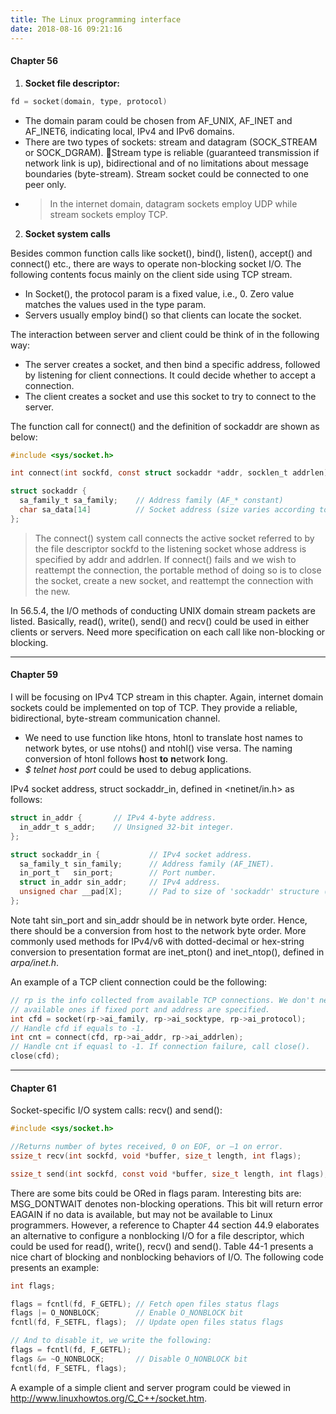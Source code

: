 ```yaml
---
title: The Linux programming interface
date: 2018-08-16 09:21:16
---
```


#### **Chapter 56**

1. **Socket file descriptor:**

```c
fd = socket(domain, type, protocol)
```

* The domain param could be chosen from AF_UNIX, AF_INET and AF_INET6, indicating local, IPv4 and IPv6 domains.
* There are two types of sockets: stream and datagram (SOCK_STREAM or SOCK_DGRAM). Stream type is reliable (guaranteed transmission if network link is up), bidirectional and of no limitations about message boundaries (byte-stream). Stream socket could be connected to one peer only.
* >In the internet domain, datagram sockets employ UDP while stream sockets employ TCP.

2. **Socket system calls**

Besides common function calls like socket(), bind(), listen(), accept() and connect() etc., there are ways to operate non-blocking socket I/O. The following contents focus mainly on the client side using TCP stream.

* In Socket(), the protocol param is a fixed value, i.e., 0. Zero value matches the values used in the type param.
* Servers usually employ bind() so that clients can locate the socket.

The interaction between server and client could be think of in the following way:

* The server creates a socket, and then bind a specific address, followed by listening for client connections. It could decide whether to accept a connection.
* The client creates a socket and use this socket to try to connect to the server.

The function call for connect() and the definition of sockaddr are shown as below:
```c
#include <sys/socket.h>

int connect(int sockfd, const struct sockaddr *addr, socklen_t addrlen);
```

```c
struct sockaddr {
  sa_family_t sa_family;    // Address family (AF_* constant)
  char sa_data[14]          // Socket address (size varies according to socket domain)
};
```

>The connect() system call connects the active socket referred to by the file descriptor sockfd to the listening socket whose address is specified by addr and addrlen. If connect() fails and we wish to reattempt the connection, the portable method of doing so is to close the socket, create a new socket, and reattempt the connection with the new.

In 56.5.4, the I/O methods of conducting UNIX domain stream packets are listed. Basically, read(), write(), send() and recv() could be used in either clients or servers. Need more specification on each call like non-blocking or blocking.

***

#### **Chapter 59**

I will be focusing on IPv4 TCP stream in this chapter. Again, internet domain sockets could be implemented on top of TCP. They provide a reliable, bidirectional, byte-stream communication channel.

* We need to use function like htons, htonl to translate host names to network bytes, or use ntohs() and ntohl() vise versa. The naming conversion of htonl follows **h**ost **to** **n**etwork **l**ong.
* *$ telnet host port* could be used to debug applications.

IPv4 socket address, struct sockaddr_in, defined in <netinet/in.h> as follows:

```c
struct in_addr {       // IPv4 4-byte address.
  in_addr_t s_addr;    // Unsigned 32-bit integer.
};

struct sockaddr_in {           // IPv4 socket address.
  sa_family_t sin_family;      // Address family (AF_INET).
  in_port_t   sin_port;        // Port number.
  struct in_addr sin_addr;     // IPv4 address.
  unsigned char __pad[X];      // Pad to size of 'sockaddr' structure (16 bytes).
};
```

Note taht sin_port and sin_addr should be in network byte order. Hence, there should be a conversion from host to the network byte order. More commonly used methods for IPv4/v6 with dotted-decimal or hex-string conversion to presentation format are inet_pton() and inet_ntop(), defined in *arpa/inet.h*.

An example of a TCP client connection could be the following:

```c
// rp is the info collected from available TCP connections. We don't need to find
// available ones if fixed port and address are specified.
int cfd = socket(rp->ai_family, rp->ai_socktype, rp->ai_protocol);
// Handle cfd if equals to -1.
int cnt = connect(cfd, rp->ai_addr, rp->ai_addrlen);
// Handle cnt if equasl to -1. If connection failure, call close().
close(cfd);
```

***

#### **Chapter 61**

Socket-specific I/O system calls: recv() and send():

```c
#include <sys/socket.h>

//Returns number of bytes received, 0 on EOF, or –1 on error.
ssize_t recv(int sockfd, void *buffer, size_t length, int flags);

ssize_t send(int sockfd, const void *buffer, size_t length, int flags);
```

There are some bits could be ORed in flags param. Interesting bits are: MSG_DONTWAIT denotes non-blocking operations. This bit will return error EAGAIN if no data is available, but may not be available to Linux programmers. However, a reference to Chapter 44 section 44.9 elaborates an alternative to configure a nonblocking I/O for a file descriptor, which could be used for read(), write(), recv() and send(). Table 44-1 presents a nice chart of blocking and nonblocking behaviors of I/O. The following code presents an example:

```c
int flags;

flags = fcntl(fd, F_GETFL); // Fetch open files status flags 
flags |= O_NONBLOCK;        // Enable O_NONBLOCK bit
fcntl(fd, F_SETFL, flags);  // Update open files status flags

// And to disable it, we write the following:
flags = fcntl(fd, F_GETFL);
flags &= ~O_NONBLOCK;       // Disable O_NONBLOCK bit
fcntl(fd, F_SETFL, flags);
```

A example of a simple client and server program could be viewed in http://www.linuxhowtos.org/C_C++/socket.htm.